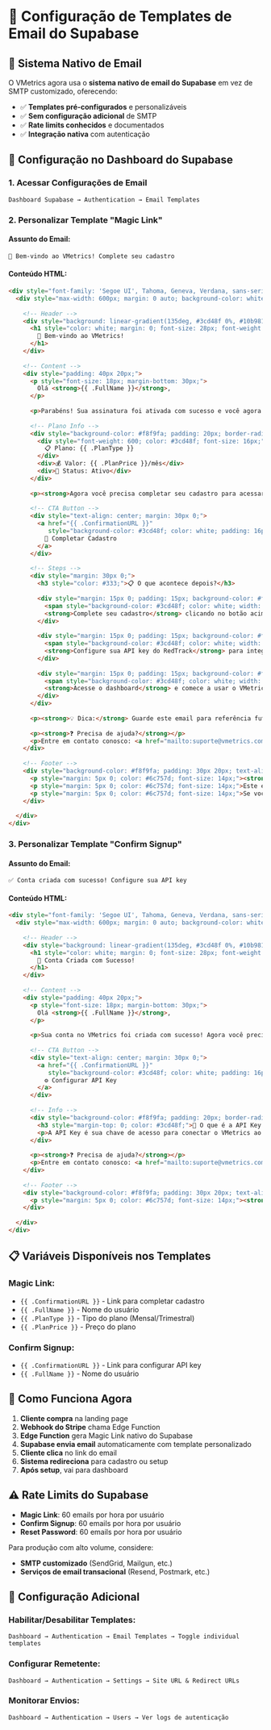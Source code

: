 # 📧 Configuração de Templates de Email do Supabase

## 🎯 **Sistema Nativo de Email**

O VMetrics agora usa o **sistema nativo de email do Supabase** em vez de SMTP customizado, oferecendo:

- ✅ **Templates pré-configurados** e personalizáveis
- ✅ **Sem configuração adicional** de SMTP
- ✅ **Rate limits conhecidos** e documentados
- ✅ **Integração nativa** com autenticação

## 🔧 **Configuração no Dashboard do Supabase**

### **1. Acessar Configurações de Email**
```
Dashboard Supabase → Authentication → Email Templates
```

### **2. Personalizar Template "Magic Link"**

#### **Assunto do Email:**
```
🎉 Bem-vindo ao VMetrics! Complete seu cadastro
```

#### **Conteúdo HTML:**
```html
<div style="font-family: 'Segoe UI', Tahoma, Geneva, Verdana, sans-serif; line-height: 1.6; color: #333; margin: 0; padding: 0; background-color: #f8f9fa;">
  <div style="max-width: 600px; margin: 0 auto; background-color: white;">
    
    <!-- Header -->
    <div style="background: linear-gradient(135deg, #3cd48f 0%, #10b981 100%); padding: 40px 20px; text-align: center;">
      <h1 style="color: white; margin: 0; font-size: 28px; font-weight: 600;">
        🎉 Bem-vindo ao VMetrics!
      </h1>
    </div>
    
    <!-- Content -->
    <div style="padding: 40px 20px;">
      <p style="font-size: 18px; margin-bottom: 30px;">
        Olá <strong>{{ .FullName }}</strong>,
      </p>
      
      <p>Parabéns! Sua assinatura foi ativada com sucesso e você agora tem acesso ao VMetrics.</p>
      
      <!-- Plano Info -->
      <div style="background-color: #f8f9fa; padding: 20px; border-radius: 8px; margin: 30px 0; border-left: 4px solid #3cd48f;">
        <div style="font-weight: 600; color: #3cd48f; font-size: 16px;">
          📋 Plano: {{ .PlanType }}
        </div>
        <div>💰 Valor: {{ .PlanPrice }}/mês</div>
        <div>🚀 Status: Ativo</div>
      </div>
      
      <p><strong>Agora você precisa completar seu cadastro para acessar o dashboard:</strong></p>
      
      <!-- CTA Button -->
      <div style="text-align: center; margin: 30px 0;">
        <a href="{{ .ConfirmationURL }}" 
           style="background-color: #3cd48f; color: white; padding: 16px 32px; text-decoration: none; border-radius: 8px; font-weight: 600; font-size: 16px; display: inline-block;">
          🚀 Completar Cadastro
        </a>
      </div>
      
      <!-- Steps -->
      <div style="margin: 30px 0;">
        <h3 style="color: #333;">📋 O que acontece depois?</h3>
        
        <div style="margin: 15px 0; padding: 15px; background-color: #f8f9fa; border-radius: 6px;">
          <span style="background-color: #3cd48f; color: white; width: 24px; height: 24px; border-radius: 50%; display: inline-flex; align-items: center; justify-content: center; font-size: 12px; font-weight: 600; margin-right: 10px;">1</span>
          <strong>Complete seu cadastro</strong> clicando no botão acima
        </div>
        
        <div style="margin: 15px 0; padding: 15px; background-color: #f8f9fa; border-radius: 6px;">
          <span style="background-color: #3cd48f; color: white; width: 24px; height: 24px; border-radius: 50%; display: inline-flex; align-items: center; justify-content: center; font-size: 12px; font-weight: 600; margin-right: 10px;">2</span>
          <strong>Configure sua API key do RedTrack</strong> para integração
        </div>
        
        <div style="margin: 15px 0; padding: 15px; background-color: #f8f9fa; border-radius: 6px;">
          <span style="background-color: #3cd48f; color: white; width: 24px; height: 24px; border-radius: 50%; display: inline-flex; align-items: center; justify-content: center; font-size: 12px; font-weight: 600; margin-right: 10px;">3</span>
          <strong>Acesse o dashboard</strong> e comece a usar o VMetrics
        </div>
      </div>
      
      <p><strong>💡 Dica:</strong> Guarde este email para referência futura.</p>
      
      <p><strong>❓ Precisa de ajuda?</strong></p>
      <p>Entre em contato conosco: <a href="mailto:suporte@vmetrics.com.br" style="color: #3cd48f; font-weight: 600;">suporte@vmetrics.com.br</a></p>
    </div>
    
    <!-- Footer -->
    <div style="background-color: #f8f9fa; padding: 30px 20px; text-align: center; border-top: 1px solid #e9ecef;">
      <p style="margin: 5px 0; color: #6c757d; font-size: 14px;"><strong>VMetrics</strong> - Dashboard integrado ao RedTrack</p>
      <p style="margin: 5px 0; color: #6c757d; font-size: 14px;">Este email foi enviado automaticamente após sua compra</p>
      <p style="margin: 5px 0; color: #6c757d; font-size: 14px;">Se você não fez esta compra, entre em contato conosco imediatamente</p>
    </div>
    
  </div>
</div>
```

### **3. Personalizar Template "Confirm Signup"**

#### **Assunto do Email:**
```
✅ Conta criada com sucesso! Configure sua API key
```

#### **Conteúdo HTML:**
```html
<div style="font-family: 'Segoe UI', Tahoma, Geneva, Verdana, sans-serif; line-height: 1.6; color: #333; margin: 0; padding: 0; background-color: #f8f9fa;">
  <div style="max-width: 600px; margin: 0 auto; background-color: white;">
    
    <!-- Header -->
    <div style="background: linear-gradient(135deg, #3cd48f 0%, #10b981 100%); padding: 40px 20px; text-align: center;">
      <h1 style="color: white; margin: 0; font-size: 28px; font-weight: 600;">
        🎉 Conta Criada com Sucesso!
      </h1>
    </div>
    
    <!-- Content -->
    <div style="padding: 40px 20px;">
      <p style="font-size: 18px; margin-bottom: 30px;">
        Olá <strong>{{ .FullName }}</strong>,
      </p>
      
      <p>Sua conta no VMetrics foi criada com sucesso! Agora você precisa configurar sua API key do RedTrack para começar a usar o dashboard.</p>
      
      <!-- CTA Button -->
      <div style="text-align: center; margin: 30px 0;">
        <a href="{{ .ConfirmationURL }}" 
           style="background-color: #3cd48f; color: white; padding: 16px 32px; text-decoration: none; border-radius: 8px; font-weight: 600; font-size: 16px; display: inline-block;">
          ⚙️ Configurar API Key
        </a>
      </div>
      
      <!-- Info -->
      <div style="background-color: #f8f9fa; padding: 20px; border-radius: 8px; margin: 30px 0; border-left: 4px solid #3cd48f;">
        <h3 style="margin-top: 0; color: #3cd48f;">🔑 O que é a API Key do RedTrack?</h3>
        <p>A API Key é sua chave de acesso para conectar o VMetrics ao seu painel do RedTrack. Ela permite que o sistema acesse seus dados de campanhas e métricas.</p>
      </div>
      
      <p><strong>❓ Precisa de ajuda?</strong></p>
      <p>Entre em contato conosco: <a href="mailto:suporte@vmetrics.com.br" style="color: #3cd48f; font-weight: 600;">suporte@vmetrics.com.br</a></p>
    </div>
    
    <!-- Footer -->
    <div style="background-color: #f8f9fa; padding: 30px 20px; text-align: center; border-top: 1px solid #e9ecef;">
      <p style="margin: 5px 0; color: #6c757d; font-size: 14px;"><strong>VMetrics</strong> - Dashboard integrado ao RedTrack</p>
    </div>
    
  </div>
</div>
```

## 📋 **Variáveis Disponíveis nos Templates**

### **Magic Link:**
- `{{ .ConfirmationURL }}` - Link para completar cadastro
- `{{ .FullName }}` - Nome do usuário
- `{{ .PlanType }}` - Tipo do plano (Mensal/Trimestral)
- `{{ .PlanPrice }}` - Preço do plano

### **Confirm Signup:**
- `{{ .ConfirmationURL }}` - Link para configurar API key
- `{{ .FullName }}` - Nome do usuário

## 🚀 **Como Funciona Agora**

1. **Cliente compra** na landing page
2. **Webhook do Stripe** chama Edge Function
3. **Edge Function** gera Magic Link nativo do Supabase
4. **Supabase envia email** automaticamente com template personalizado
5. **Cliente clica** no link do email
6. **Sistema redireciona** para cadastro ou setup
7. **Após setup**, vai para dashboard

## ⚠️ **Rate Limits do Supabase**

- **Magic Link**: 60 emails por hora por usuário
- **Confirm Signup**: 60 emails por hora por usuário
- **Reset Password**: 60 emails por hora por usuário

Para produção com alto volume, considere:
- **SMTP customizado** (SendGrid, Mailgun, etc.)
- **Serviços de email transacional** (Resend, Postmark, etc.)

## 🔧 **Configuração Adicional**

### **Habilitar/Desabilitar Templates:**
```
Dashboard → Authentication → Email Templates → Toggle individual templates
```

### **Configurar Remetente:**
```
Dashboard → Authentication → Settings → Site URL & Redirect URLs
```

### **Monitorar Envios:**
```
Dashboard → Authentication → Users → Ver logs de autenticação
```
